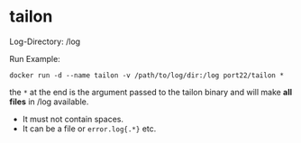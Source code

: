 # tailon

Log-Directory:  /log

Run Example: 

`docker run -d --name tailon -v /path/to/log/dir:/log port22/tailon *`

the `*` at the end is the argument passed to the tailon binary and will make **all files** in /log available.
  - It must not contain spaces.  
  - It can be a file or `error.log{.*}` etc.
